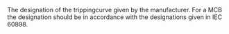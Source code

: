 ﻿The designation of the trippingcurve given by the manufacturer. For a MCB the designation should be in accordance with the designations given in IEC 60898.